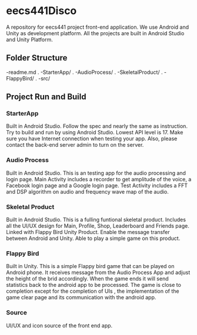 # eecs441Disco

A repository for eecs441 project front-end application. We use Android and Unity as development platform. All the projects are built in Android Studio and Unity Platform. 

## Folder Structure
-readme.md . 
-StarterApp/ . 
-AudioProcess/ . 
-SkeletalProduct/ . 
-FlappyBird/ . 
-src/

## Project Run and Build
### StarterApp
Built in Android Studio. Follow the spec and nearly the same as instruction. Try to build and run by using Android Studio. Lowest API level is 17. Make sure you have Internet connection when testing your app. Also, please contact the back-end server admin to turn on the server.

### Audio Process
Built in Android Studio. This is an testing app for the audio processing and login page. Main Activity includes a recorder to get amplitude of the voice, a Facebook login page and a Google login page. Test Activity includes a FFT and DSP algorithm on audio and frequency wave map of the audio.

### Skeletal Product
Built in Android Studio. This is a fulling funtional skeletal product. Includes all the UI/UX design for Main, Profile, Shop, Leaderboard and Friends page. Linked with Flappy Bird Unity Product. Enable the message transfer between Android and Unity. Able to play a simple game on this product.

### Flappy Bird
Built in Unity. This is a simple Flappy bird game that can be played on Android phone. It receives message from the Audio Process App and adjust the height of the brid accordingly. When the game ends it will send statistics back to the android app to be processed. The game is close to completion except for the completion of UIs , the implementation of the game clear page and its communication with the android app.

### Source
UI/UX and icon source of the front end app.
